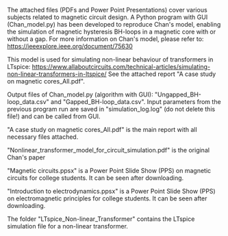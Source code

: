 The attached files (PDFs and Power Point Presentations) cover various subjects related to magnetic circuit design. A Python program with GUI (Chan_model.py) has been developed to reproduce Chan's model, enabling the simulation of magnetic hysteresis BH-loops in a magnetic core with or without a gap. For more information on Chan's model, please refer to: https://ieeexplore.ieee.org/document/75630

This model is used for simulating non-linear behaviour of transformers in LTspice: https://www.allaboutcircuits.com/technical-articles/simulating-non-linear-transformers-in-ltspice/ See the attached report "A case study on magnetic cores_All.pdf".

Output files of Chan_model.py (algorithm with GUI): "Ungapped_BH-loop_data.csv" and "Gapped_BH-loop_data.csv". Input parameters from the previous program run are saved in "simulation_log.log" (do not delete this file!) and can be called from GUI.

"A case study on magnetic cores_All.pdf" is the main report with all necessary files attached.

"Nonlinear_transformer_model_for_circuit_simulation.pdf" is the original Chan's paper

"Magnetic circuits.ppsx" is a Power Point Slide Show (PPS) on magnetic circuits for college students. It can be seen after downloading.

"Introduction to electrodynamics.ppsx" is a Power Point Slide Show (PPS) on electromagnetic principles for college students. It can be seen after downloading.

The folder "LTspice_Non-linear_Transformer" contains the LTspice simulation file for a non-linear transformer. 
